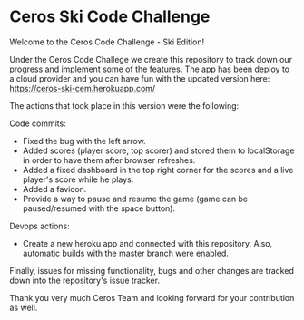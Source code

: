 # Ceros Ski Code Challenge

Welcome to the Ceros Code Challenge - Ski Edition!

Under the Ceros Code Challege we create this repository to track down our progress and implement some of the features. The app has been deploy to a cloud provider and you can have fun with the updated version here: https://ceros-ski-cem.herokuapp.com/

The actions that took place in this version were the following:

Code commits:

* Fixed the bug with the left arrow.
* Added scores (player score, top scorer) and stored them to localStorage in order to have them after browser refreshes.
* Added a fixed dashboard in the top right corner for the scores and a live player's score while he plays.
* Added a favicon.
* Provide a way to pause and resume the game (game can be paused/resumed with the space button).

Devops actions:

* Create a new heroku app and connected with this repository. Also, automatic builds with the master branch were enabled.

Finally, issues for missing functionality, bugs and other changes are tracked down into the repository's issue tracker.


Thank you very much Ceros Team and looking forward for your contribution as well.
